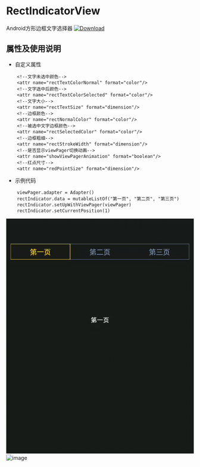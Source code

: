 # RectIndicatorView

Android方形边框文字选择器
[ ![Download](https://api.bintray.com/packages/lym6437/AndroidRepository/RectIndicatorView/images/download.svg) ](https://bintray.com/lym6437/AndroidRepository/RectIndicatorView/_latestVersion)

## 属性及使用说明

* 自定义属性
> 
        <!--文字未选中颜色-->
        <attr name="rectTextColorNormal" format="color"/>
        <!--文字选中后颜色-->
        <attr name="rectTextColorSelected" format="color"/>
        <!--文字大小-->
        <attr name="rectTextSize" format="dimension"/>
        <!--边框颜色-->
        <attr name="rectNormalColor" format="color"/>
        <!--被选中文字边框颜色-->
        <attr name="rectSelectedColor" format="color"/>
        <!--边框粗细-->
        <attr name="rectStrokeWidth" format="dimension"/>
        <!--是否显示viewPager切换动画-->
        <attr name="showViewPagerAnimation" format="boolean"/>
        <!--红点尺寸-->
        <attr name="redPointSize" format="dimension"/>
* 示例代码
> 
        viewPager.adapter = Adapter()
        rectIndicator.data = mutableListOf("第一页", "第二页", "第三页")
        rectIndicator.setUpWithViewPager(viewPager)
        rectIndicator.setCurrentPosition(1)
        
![image](https://github.com/JeremyLeeL/RectIndicatorView/blob/master/rectIndicatorWithNoViewPagerAnim.gif)
![image](https://github.com/JeremyLeeL/RectIndicatorView/blob/master/rectIndicatorWithViewPagerAnim.gif)

